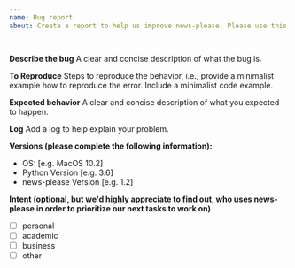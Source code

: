 ```yaml
---
name: Bug report
about: Create a report to help us improve news-please. Please use this issue template when reporting a bug or other issue, always. It helps us to better understand the issue at hand.

---
```


**Describe the bug**
A clear and concise description of what the bug is.

**To Reproduce**
Steps to reproduce the behavior, i.e., provide a minimalist example how to reproduce the error. Include a minimalist code example.

**Expected behavior**
A clear and concise description of what you expected to happen.

**Log**
Add a log to help explain your problem.

**Versions (please complete the following information):**
 - OS: [e.g. MacOS 10.2]
 - Python Version [e.g. 3.6]
 - news-please Version [e.g. 1.2]

**Intent (optional, but we'd highly appreciate to find out, who uses news-please in order to prioritize our next tasks to work on)**
* [ ] personal
* [ ] academic
* [ ] business
* [ ] other
